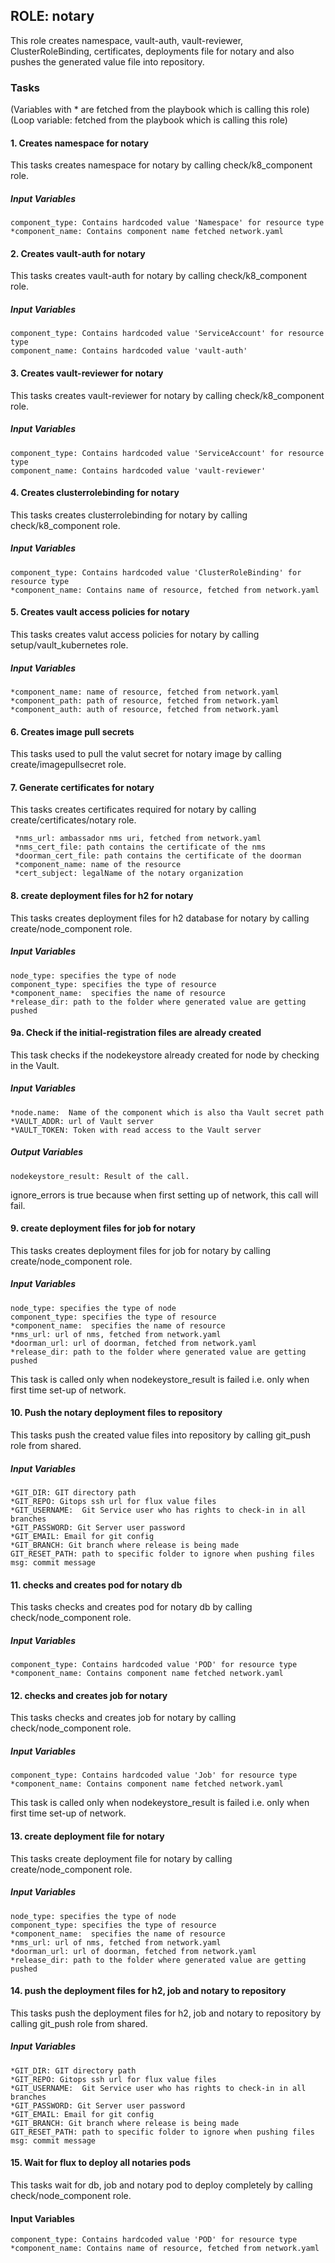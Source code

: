 ## ROLE: notary
This role creates namespace, vault-auth, vault-reviewer, ClusterRoleBinding, certificates, deployments file for notary and also pushes the generated value file into repository.

### Tasks
(Variables with * are fetched from the playbook which is calling this role)
(Loop variable: fetched from the playbook which is calling this role)
#### 1. Creates namespace for notary
This tasks creates namespace for notary by calling check/k8_component role.
##### Input Variables

    component_type: Contains hardcoded value 'Namespace' for resource type
    *component_name: Contains component name fetched network.yaml

#### 2. Creates vault-auth for notary
This tasks creates vault-auth for notary by calling check/k8_component role.
##### Input Variables

    component_type: Contains hardcoded value 'ServiceAccount' for resource type
    component_name: Contains hardcoded value 'vault-auth'

#### 3. Creates vault-reviewer for notary
This tasks creates vault-reviewer for notary by calling check/k8_component role.
##### Input Variables

    component_type: Contains hardcoded value 'ServiceAccount' for resource type
    component_name: Contains hardcoded value 'vault-reviewer'

#### 4. Creates clusterrolebinding for notary
This tasks creates clusterrolebinding for notary by calling check/k8_component role.
##### Input Variables

    component_type: Contains hardcoded value 'ClusterRoleBinding' for resource type
    *component_name: Contains name of resource, fetched from network.yaml

#### 5. Creates vault access policies for notary
This tasks creates valut access policies for notary by calling setup/vault_kubernetes role.
##### Input Variables

    *component_name: name of resource, fetched from network.yaml
    *component_path: path of resource, fetched from network.yaml
    *component_auth: auth of resource, fetched from network.yaml

#### 6. Creates image pull secrets
This tasks used to pull the valut secret for notary image  by calling create/imagepullsecret role.

#### 7. Generate certificates for notary
This tasks creates certificates required for notary by calling create/certificates/notary role.

     *nms_url: ambassador nms uri, fetched from network.yaml
     *nms_cert_file: path contains the certificate of the nms
     *doorman_cert_file: path contains the certificate of the doorman
     *component_name: name of the resource
     *cert_subject: legalName of the notary organization

#### 8. create deployment files for h2 for notary
This tasks creates deployment files for h2 database for notary by calling create/node_component role.
##### Input Variables

    node_type: specifies the type of node
    component_type: specifies the type of resource
    *component_name:  specifies the name of resource
    *release_dir: path to the folder where generated value are getting pushed

#### 9a. Check if the initial-registration files are already created
This task checks if the nodekeystore already created for node by checking in the Vault.
##### Input Variables

    *node.name:  Name of the component which is also tha Vault secret path
    *VAULT_ADDR: url of Vault server
    *VAULT_TOKEN: Token with read access to the Vault server
##### Output Variables

    nodekeystore_result: Result of the call.
    
ignore_errors is true because when first setting up of network, this call will fail.   

#### 9. create deployment files for job for notary
This tasks creates deployment files for job for notary by calling create/node_component role.
##### Input Variables

    node_type: specifies the type of node
    component_type: specifies the type of resource
    *component_name:  specifies the name of resource
    *nms_url: url of nms, fetched from network.yaml
    *doorman_url: url of doorman, fetched from network.yaml
    *release_dir: path to the folder where generated value are getting pushed

This task is called only when nodekeystore_result is failed i.e. only when first time set-up of network.

#### 10. Push the notary deployment files to repository
This tasks push the created value files into repository by calling git_push role from shared.
##### Input Variables

    *GIT_DIR: GIT directory path
    *GIT_REPO: Gitops ssh url for flux value files
    *GIT_USERNAME:  Git Service user who has rights to check-in in all branches
    *GIT_PASSWORD: Git Server user password
    *GIT_EMAIL: Email for git config
    *GIT_BRANCH: Git branch where release is being made
    GIT_RESET_PATH: path to specific folder to ignore when pushing files
    msg: commit message

#### 11. checks and creates pod for notary db
This tasks checks and creates pod for notary db by calling check/node_component role.
##### Input Variables

    component_type: Contains hardcoded value 'POD' for resource type
    *component_name: Contains component name fetched network.yaml

#### 12. checks and creates job for notary
This tasks checks and creates job for notary by calling check/node_component role.
##### Input Variables

    component_type: Contains hardcoded value 'Job' for resource type
    *component_name: Contains component name fetched network.yaml

This task is called only when nodekeystore_result is failed i.e. only when first time set-up of network.

#### 13. create deployment file for notary
This tasks create deployment file for notary by calling create/node_component role.
##### Input Variables

    node_type: specifies the type of node
    component_type: specifies the type of resource
    *component_name:  specifies the name of resource
    *nms_url: url of nms, fetched from network.yaml
    *doorman_url: url of doorman, fetched from network.yaml
    *release_dir: path to the folder where generated value are getting pushed

#### 14. push the deployment files for h2, job and notary to repository
This tasks push the deployment files for h2, job and notary to repository by calling git_push role from shared.
##### Input Variables

    *GIT_DIR: GIT directory path
    *GIT_REPO: Gitops ssh url for flux value files
    *GIT_USERNAME:  Git Service user who has rights to check-in in all branches
    *GIT_PASSWORD: Git Server user password
    *GIT_EMAIL: Email for git config
    *GIT_BRANCH: Git branch where release is being made
    GIT_RESET_PATH: path to specific folder to ignore when pushing files
    msg: commit message

#### 15. Wait for flux to deploy all notaries pods
This tasks wait for db, job and notary pod to deploy completely by calling check/node_component role.
#### Input Variables
    component_type: Contains hardcoded value 'POD' for resource type
    *component_name: Contains name of resource, fetched from network.yaml

    